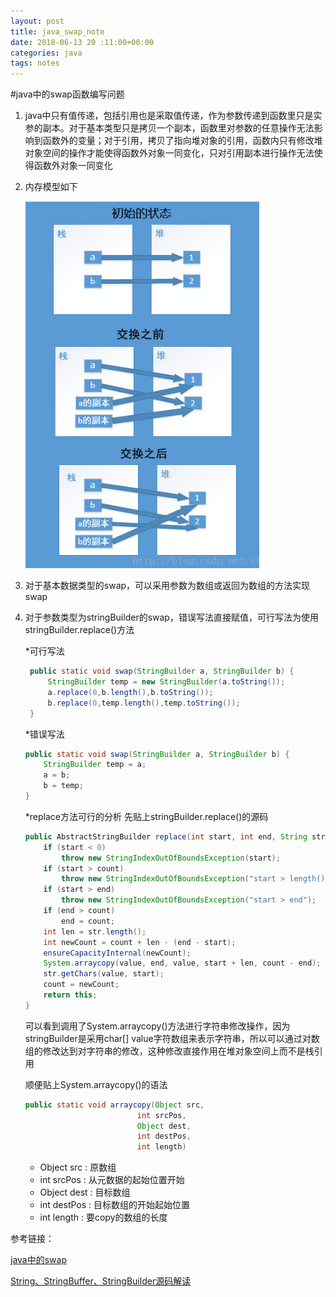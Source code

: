 ```yaml
---
layout: post
title: java_swap_note
date: 2018-06-13 20 :11:00+00:00
categories: java
tags: notes
---
```

#java中的swap函数编写问题

1. java中只有值传递，包括引用也是采取值传递，作为参数传递到函数里只是实参的副本。对于基本类型只是拷贝一个副本，函数里对参数的任意操作无法影响到函数外的变量；对于引用，拷贝了指向堆对象的引用，函数内只有修改堆对象空间的操作才能使得函数外对象一同变化，只对引用副本进行操作无法使得函数外对象一同变化

2. 内存模型如下
  
   ![memory](../assets/note/java_swap_memory.jpg)

3. 对于基本数据类型的swap，可以采用参数为数组或返回为数组的方法实现swap

4. 对于参数类型为stringBuilder的swap，错误写法直接赋值，可行写法为使用stringBuilder.replace()方法

   *可行写法

   ```java
    public static void swap(StringBuilder a, StringBuilder b) {
        StringBuilder temp = new StringBuilder(a.toString());
        a.replace(0,b.length(),b.toString());
        b.replace(0,temp.length(),temp.toString());
    }
   ```

    *错误写法

    ```java
    public static void swap(StringBuilder a, StringBuilder b) {
        StringBuilder temp = a;
        a = b;
        b = temp;
    }
    ```

    *replace方法可行的分析
    先贴上stringBuilder.replace()的源码

    ```java
    public AbstractStringBuilder replace(int start, int end, String str) {
        if (start < 0)
            throw new StringIndexOutOfBoundsException(start);
        if (start > count)
            throw new StringIndexOutOfBoundsException("start > length()");
        if (start > end)
            throw new StringIndexOutOfBoundsException("start > end");
        if (end > count)
            end = count;
        int len = str.length();
        int newCount = count + len - (end - start);
        ensureCapacityInternal(newCount);
        System.arraycopy(value, end, value, start + len, count - end);
        str.getChars(value, start);
        count = newCount;
        return this;
    }
    ```
    可以看到调用了System.arraycopy()方法进行字符串修改操作，因为stringBuilder是采用char[] value字符数组来表示字符串，所以可以通过对数组的修改达到对字符串的修改，这种修改直接作用在堆对象空间上而不是栈引用

    顺便贴上System.arraycopy()的语法

    ```java
    public static void arraycopy(Object src,
                             int srcPos,
                             Object dest,
                             int destPos,
                             int length)
    ```
    * Object src : 原数组
    * int srcPos : 从元数据的起始位置开始
    * Object dest : 目标数组
    * int destPos : 目标数组的开始起始位置
    * int length  : 要copy的数组的长度

参考链接：

[java中的swap](https://blog.csdn.net/cflys/article/details/71102021)

[String、StringBuffer、StringBuilder源码解读](https://www.cnblogs.com/snifferhu/p/5903958.html)